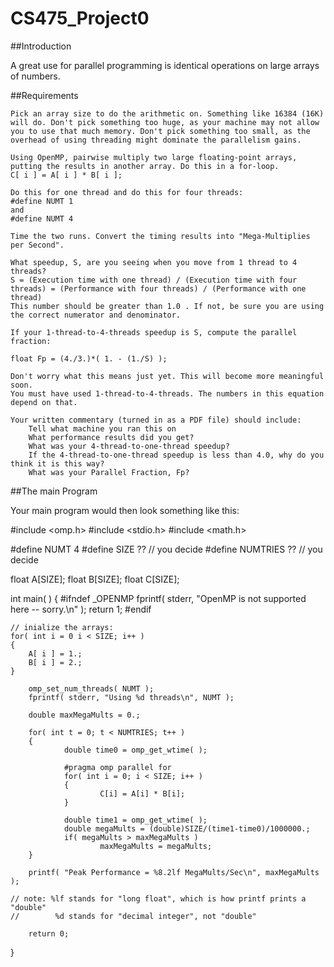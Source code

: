 # CS475_Project0
##Introduction

A great use for parallel programming is identical operations on large arrays of numbers.

##Requirements

    Pick an array size to do the arithmetic on. Something like 16384 (16K) will do. Don't pick something too huge, as your machine may not allow you to use that much memory. Don't pick something too small, as the overhead of using threading might dominate the parallelism gains.

    Using OpenMP, pairwise multiply two large floating-point arrays, putting the results in another array. Do this in a for-loop.
    C[ i ] = A[ i ] * B[ i ];

    Do this for one thread and do this for four threads:
    #define NUMT 1
    and
    #define NUMT 4

    Time the two runs. Convert the timing results into "Mega-Multiplies per Second".

    What speedup, S, are you seeing when you move from 1 thread to 4 threads?
    S = (Execution time with one thread) / (Execution time with four threads) = (Performance with four threads) / (Performance with one thread)
    This number should be greater than 1.0 . If not, be sure you are using the correct numerator and denominator.

    If your 1-thread-to-4-threads speedup is S, compute the parallel fraction:

    float Fp = (4./3.)*( 1. - (1./S) );

    Don't worry what this means just yet. This will become more meaningful soon.
    You must have used 1-thread-to-4-threads. The numbers in this equation depend on that.

    Your written commentary (turned in as a PDF file) should include:
        Tell what machine you ran this on
        What performance results did you get?
        What was your 4-thread-to-one-thread speedup?
        If the 4-thread-to-one-thread speedup is less than 4.0, why do you think it is this way?
        What was your Parallel Fraction, Fp? 

##The main Program

Your main program would then look something like this:


#include <omp.h>
#include <stdio.h>
#include <math.h>

#define NUMT	         4
#define SIZE       	??	// you decide
#define NUMTRIES        ??	// you decide

float A[SIZE];
float B[SIZE];
float C[SIZE];

int
main( )
{
#ifndef _OPENMP
        fprintf( stderr, "OpenMP is not supported here -- sorry.\n" );
        return 1;
#endif

	// inialize the arrays:
	for( int i = 0 i < SIZE; i++ )
	{
		A[ i ] = 1.;
		B[ i ] = 2.;
	}

        omp_set_num_threads( NUMT );
        fprintf( stderr, "Using %d threads\n", NUMT );

        double maxMegaMults = 0.;

        for( int t = 0; t < NUMTRIES; t++ )
        {
                double time0 = omp_get_wtime( );

                #pragma omp parallel for
                for( int i = 0; i < SIZE; i++ )
                {
                        C[i] = A[i] * B[i];
                }

                double time1 = omp_get_wtime( );
                double megaMults = (double)SIZE/(time1-time0)/1000000.;
                if( megaMults > maxMegaMults )
                        maxMegaMults = megaMults;
        }

        printf( "Peak Performance = %8.2lf MegaMults/Sec\n", maxMegaMults );

	// note: %lf stands for "long float", which is how printf prints a "double"
	//        %d stands for "decimal integer", not "double"

        return 0;
}
